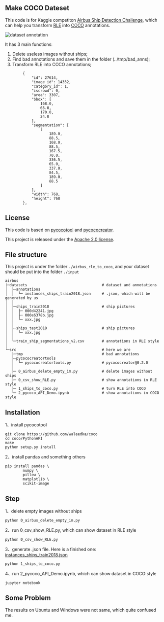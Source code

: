 

## Make COCO Dateset

This code is for Kaggle competiton [Airbus Ship Detection Challenge](https://www.kaggle.com/c/airbus-ship-detection), which can help you transform [RLE](https://www.kaggle.com/paulorzp/run-length-encode-and-decode) into [COCO](http://cocodataset.org/#format-data) annotations. 

![dataset annotation](https://s1.ax1x.com/2018/10/31/iWlN8A.png)

It has 3 main functions:

1. Delete useless images without ships;
2. Find bad annotations and save them in the folder (../tmp/bad_anns);
3. Transform RLE into COCO annotations;

```
        {
            "id": 27614,
            "image_id": 14332,
            "category_id": 1,
            "iscrowd": 0,
            "area": 3307,
            "bbox": [
                168.0,
                65.0,
                170.0,
                24.0
            ],
            "segmentation": [
                [
                    189.0,
                    88.5,
                    168.0,
                    88.5,
                    167.5,
                    70.0,
                    336.5,
                    65.0,
                    337.0,
                    84.5,
                    189.0,
                    88.5
                ]
            ],
            "width": 768,
            "height": 768
        },
```



## License

This code is based on [pycocotool](https://github.com/waleedka/coco) and [pycococreator](https://github.com/waspinator/pycococreator).

This project is released under the [Apache 2.0 license](https://github.com/pascal1129/airbus_rle_to_coco/blob/master/LICENSE). 



## File structure

This project is under the folder `./airbus_rle_to_coco`, and your dataset should be put into the folder `./input`

    airbus
    ├─datasets                                  # dataset and annotations
    │  ├─annotations            		
    │  │  └─ instances_ships_train2018.json     # .json, which will be generated by us
    │  │
    │  ├─ships_train2018                        # ship pictures
    │  │  ├─ 000d42241.jpg
    │  │  ├─ 000e6378b.jpg
    │  │  └─ xxx.jpg
    │  │
    │  ├─ships_test2018                         # ship pictures
    │  │  └─ xxx.jpg
    │  │
    │  └─train_ship_segmentations_v2.csv        # annotations in RLE style
    │
    └─src                                       # here we are
       ├─tmp                                    # bad annotations
       ├─pycococreatortools
       │  └─ pycococreatortools.py              # pycococreator@0.2.0		
       │
       ├─ 0_airbus_delete_empty_im.py           # delete images without ships
       ├─ 0_csv_show_RLE.py                     # show annotations in RLE style
       ├─ 1_ships_to_coco.py                    # turn RLE into COCO
       └─ 2_pycoco_API_Demo.ipynb               # show annotations in COCO style 




## Installation

1、install pycocotool

```shell
git clone https://github.com/waleedka/coco
cd coco/PythonAPI
make
python setup.py install
```

2、install pandas and something others

```shell
pip install pandas \
        numpy \
        pillow \
        matplotlib \
        scikit-image
```



## Step

1、delete empty images without ships

    python 0_airbus_delete_empty_im.py

2、run  0_csv_show_RLE.py, which can show dataset in RLE style

    python 0_csv_show_RLE.py

3、generate .json file. Here is a finished one: [instances_ships_train2018.json](https://storage.googleapis.com/kaggle-forum-message-attachments/inbox/1998668/159ec0e9b79f7eae65826a1a3377e970/instances_ships_train2018.zip)

    python 1_ships_to_coco.py

4、run 2_pycoco_API_Demo.ipynb, which can show dataset in COCO style

    jupyter notebook



## Some Problem

The results on Ubuntu and Windows were not same, which quite confused me. 